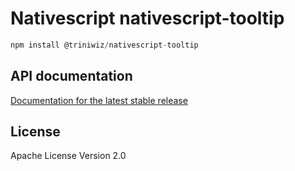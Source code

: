 # Nativescript nativescript-tooltip

```javascript
npm install @triniwiz/nativescript-tooltip
```

## API documentation

[Documentation for the latest stable release](https://triniwiz.github.io/nativescript-plugins/api-reference/tooltip.html)

## License

Apache License Version 2.0
